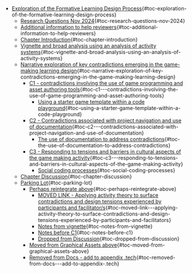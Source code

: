 -   [Exploration of the Formative Learning Design
    Process](#exploration-of-the-formative-learning-design-process){#toc-exploration-of-the-formative-learning-design-process}
    -   [Research Questions Nov
        2024](#research-questions-nov-2024){#toc-research-questions-nov-2024}
    -   [Additional information to help
        reviewers](#additional-information-to-help-reviewers){#toc-additional-information-to-help-reviewers}
    -   [Chapter
        Introduction](#chapter-introduction){#toc-chapter-introduction}
    -   [Vignette and broad analysis using an analysis of activity
        systems](#vignette-and-broad-analysis-using-an-analysis-of-activity-systems){#toc-vignette-and-broad-analysis-using-an-analysis-of-activity-systems}
    -   [Narrative exploration of key contradictions emerging in the
        game-making learning
        design](#narrative-exploration-of-key-contradictions-emerging-in-the-game-making-learning-design){#toc-narrative-exploration-of-key-contradictions-emerging-in-the-game-making-learning-design}
        -   [C1 - contradictions involving the use of game programming
            and asset authoring
            tools](#c1---contradictions-involving-the-use-of-game-programming-and-asset-authoring-tools){#toc-c1---contradictions-involving-the-use-of-game-programming-and-asset-authoring-tools}
            -   [Using a starter game template within a code
                playground](#using-a-starter-game-template-within-a-code-playground){#toc-using-a-starter-game-template-within-a-code-playground}
        -   [C2 - Contradictions associated with project navigation and
            use of
            documentation](#c2---contradictions-associated-with-project-navigation-and-use-of-documentation){#toc-c2---contradictions-associated-with-project-navigation-and-use-of-documentation}
            -   [The use of documentation to address
                contradictions](#the-use-of-documentation-to-address-contradictions){#toc-the-use-of-documentation-to-address-contradictions}
        -   [C3 - Responding to tensions and barriers in cultural
            aspects of the game making
            activity](#c3---responding-to-tensions-and-barriers-in-cultural-aspects-of-the-game-making-activity){#toc-c3---responding-to-tensions-and-barriers-in-cultural-aspects-of-the-game-making-activity}
            -   [Social coding
                processes](#social-coding-processes){#toc-social-coding-processes}
    -   [Chapter
        Discussion](#chapter-discussion){#toc-chapter-discussion}
    -   [Parking Lot](#parking-lot){#toc-parking-lot}
        -   [Perhaps reintegrate
            above](#perhaps-reintegrate-above){#toc-perhaps-reintegrate-above}
            -   [MOVED LINK - Applying activity theory to surface
                contradictions and design tensions experienced by
                participants and
                facilitator/s](#moved-link---applying-activity-theory-to-surface-contradictions-and-design-tensions-experienced-by-participants-and-facilitators){#toc-moved-link---applying-activity-theory-to-surface-contradictions-and-design-tensions-experienced-by-participants-and-facilitators}
            -   [Notes from
                vignette](#notes-from-vignette){#toc-notes-from-vignette}
            -   [Notes before
                C1](#notes-before-c1){#toc-notes-before-c1}
            -   [Dropped from
                Discussion](#dropped-from-discussion){#toc-dropped-from-discussion}
        -   [Moved from Graphical Assets
            above](#moved-from-graphical-assets-above){#toc-moved-from-graphical-assets-above}
        -   [Removed from Docs - add to appendix
            .tech](#removed-from-docs---add-to-appendix-.tech){#toc-removed-from-docs---add-to-appendix-.tech}
